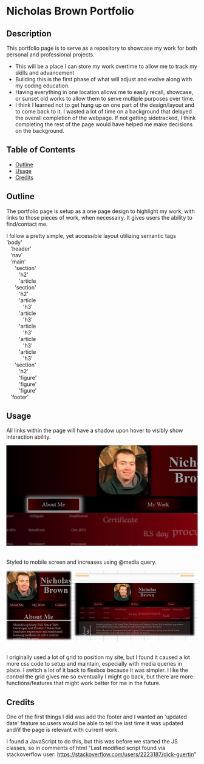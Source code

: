 # Nicholas Brown Portfolio
## Description
This portfolio page is to serve as a repository to showcase my work for both personal and professional projects.
- This will be a place I can store my work overtime to allow me to  track my skills and advancement
- Building this is the first phase of what will adjust and evolve along with my coding education.
- Having everything in one location allows me to easily recall, showcase, or sunset old works to allow them to serve multiple purposes over time.
- I think I learned not to get hung up on one part of the design/layout and to come back to it.  I wasted a lot of time on a background that delayed the overall completion of the webpage. If not getting sidetracked, I think completing the rest of the page would have helped me make decisions on the background.
## Table of Contents 
- [Outline](#outline)
- [Usage](#usage)
- [Credits](#credits)
## Outline
The portfolio page is setup as a one page design to highlight my work, with links to those pieces of work, when necessairy.  It gives users the ability to find/contact me.

I follow a pretty simple, yet accessible layout utilizing semantic tags <br>
'body'<br>
&ensp; 'header'<br>
&ensp; 'nav'<br>
&ensp; 'main'<br>
&ensp; &ensp;        'section'<br>
&ensp; &ensp; &ensp;            'h2'<br>
&ensp; &ensp; &ensp;            'article<br>
&ensp; &ensp;        'section'<br>
&ensp; &ensp; &ensp;            'h2'<br>
&ensp; &ensp; &ensp;            'article<br>
&ensp; &ensp; &ensp; &ensp;                'h3'<br>
&ensp; &ensp; &ensp;            'article<br>
&ensp; &ensp; &ensp; &ensp;                'h3'<br>
&ensp; &ensp; &ensp;            'article<br>
&ensp; &ensp; &ensp; &ensp;                'h3'<br>
&ensp; &ensp; &ensp;            'article<br>
&ensp; &ensp; &ensp; &ensp;                'h3'<br>
&ensp; &ensp; &ensp;            'article<br>
&ensp; &ensp; &ensp; &ensp;                'h3'<br>
&ensp; &ensp;        'section'<br>
&ensp; &ensp; &ensp;            'h2'<br>
&ensp; &ensp; &ensp;            'figure'<br>
&ensp; &ensp; &ensp;            'figure'<br>
&ensp; &ensp; &ensp;            'figure'<br>
&ensp; 'footer'<br>

## Usage
All links within the page will have a shadow upon hover to visibly show interaction ability.


![alt text](./assets/images/shadowLink.jpg)<br><br>


Styled to mobile screen and increases using @media query.

![alt text](./assets/images/mediaQuery.jpg)<br><br>

I originally used a lot of grid to position my site, but I found it caused a lot more css code to setup and maintain, especially with media queries in place.  I switch a lot of it back to flexbox because it was simpler.  I like the control the grid gives me so eventually I might go back, but there are more functions/features that might work better for me in the future.
## Credits
One of the first things I did was add the footer and I wanted an 'updated date' feature so users would be able to tell the last time it was updated and/if the page is relevant with current work.

I found a JavaScript to do this, but this was before we started the JS classes, so in comments of html "Last modified script found via stackoverflow user: https://stackoverflow.com/users/2223187/dick-guertin"

